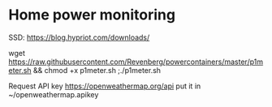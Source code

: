 # Home power monitoring

SSD: https://blog.hypriot.com/downloads/

wget https://raw.githubusercontent.com/Revenberg/powercontainers/master/p1meter.sh && chmod +x p1meter.sh ;./p1meter.sh

Request API key https://openweathermap.org/api put it in ~/openweathermap.apikey